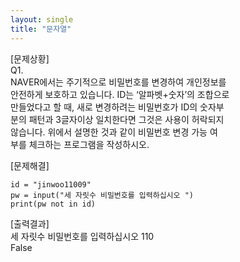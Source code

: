 ```yaml
---
layout: single
title: "문자열"
---
```


[문제상황]  
Q1.  
NAVER에서는 주기적으로 비밀번호를 변경하여 개인정보를  
안전하게 보호하고 있습니다. ID는 ‘알파벳+숫자’의 조합으로  
만들었다고 할 때, 새로 변경하려는 비밀번호가 ID의 숫자부  
분의 패턴과 3글자이상 일치한다면 그것은 사용이 허락되지  
않습니다. 위에서 설명한 것과 같이 비밀번호 변경 가능 여  
부를 체크하는 프로그램을 작성하시오.  
  
[문제해결]  
~~~
id = "jinwoo11009"
pw = input("세 자릿수 비밀번호를 입력하십시오 ")
print(pw not in id)
~~~
  
[출력결과]  
세 자릿수 비밀번호를 입력하십시오 110  
False
